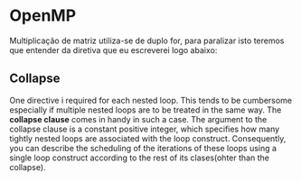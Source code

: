 # OpenMP
Multiplicação de matriz utiliza-se de duplo for, para paralizar isto teremos que entender da diretiva que eu escreverei logo abaixo:

## Collapse
One directive i required for each nested loop. This tends to be cumbersome especially if multiple nested loops are to be treated in the same way. The **collapse clause** comes in handy in such a case. The argument to the collapse clause is a constant positive integer, which specifies how many tightly nested loops are associated with the loop construct. Consequently, you can describe the scheduling of the iterations of these loops using a single loop construct according to the rest of its clases(ohter than the collapse).
